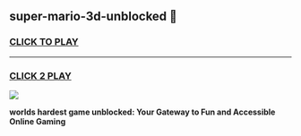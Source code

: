 
## super-mario-3d-unblocked 👋
<h3>
<a href="https://premium.freeplayer.one?title=super-mario-3d-unblocked&ref=14F">CLICK TO PLAY</a></h3>
<hr>

<h3>
<a href="https://premium.freeplayer.one?title=super-mario-3d-unblocked&ref=14F">CLICK 2 PLAY</a>
  
</h3>

<a href="https://premium.freeplayer.one?title=super-mario-3d-unblocked&ref=12F/"><img src="https://clearcache.store/games.png"></a>


**worlds hardest game unblocked: Your Gateway to Fun and Accessible Online Gaming**

